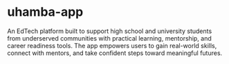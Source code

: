 # uhamba-app
An EdTech platform built to support high school and university students from underserved communities with practical learning, mentorship, and career readiness tools. The app empowers users to gain real-world skills, connect with mentors, and take confident steps toward meaningful futures.
